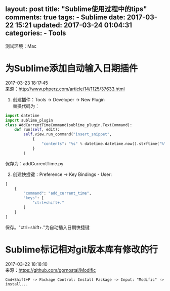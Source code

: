layout: post
title: "Sublime使用过程中的tips"
comments: true
tags:
    - Sublime
date: 2017-03-22 15:21
updated: 2017-03-24 01:04:31
categories:
	- Tools
---

测试环境：Mac  

<!-- more --> 

# 为Sublime添加自动输入日期插件  

2017-03-23 18:17:45  
来源：<http://www.phperz.com/article/14/1125/37633.html>     
1. 创建插件：Tools → Developer → New Plugin   
替换代码为：

``` python
import datetime
import sublime_plugin
class AddCurrentTimeCommand(sublime_plugin.TextCommand):
    def run(self, edit):
        self.view.run_command("insert_snippet", 
            {
                "contents": "%s" % datetime.datetime.now().strftime("%Y-%m-%d %H:%M:%S") 
            }
        )
```

保存为：addCurrentTime.py

2. 创建快捷键：Preference → Key Bindings - User:  

``` python
[
    {
        "command": "add_current_time",
        "keys": [
            "ctrl+shift+."
        ]
    }
]
```

保存。"ctrl+shift+."为自动插入日期快捷键  


# Sublime标记相对git版本库有修改的行  
2017-03-22 18:18:10  
来源：<https://github.com/gornostal/Modific>  
```
Cmd+Shift+P -> Package Control: Install Package -> Input: "Modific" -> install...
```
